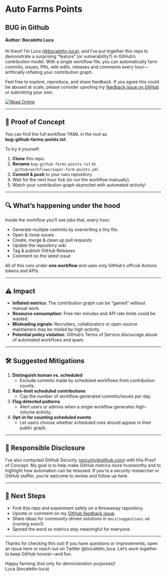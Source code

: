 # Auto Farms Points
## BUG in Github
#### Author: Bocaletto Luca

Hi there! I’m Luca ([@bocaletto-luca](https://github.com/bocaletto-luca)), and I’ve put together this repo to demonstrate a surprising “feature” (or vulnerability?) in GitHub’s contribution model. With a single workflow file, you can automatically farm commits, issues, PRs, wiki edits, releases and comments every hour—artificially inflating your contribution graph.

Feel free to explore, reproduce, and share feedback. If you agree this could be abused at scale, please consider upvoting my [feedback issue on GitHub](https://github.com/github/feedback) or submitting your own.

[![Read Online](https://img.shields.io/badge/Read%20Online-Here-blue?style=flat-square&logo=github)](https://github.com/bocaletto-luca/bug-github-farms-points/index.html)

---

## 📄 Proof of Concept

You can find the full workflow YAML in the root as  
**bug-github-farms-points.txt**  

To try it yourself:

1. **Clone** this repo.  
2. **Rename** `bug-github-farms-points.txt` to  
   `.github/workflows/super-farm-points.yml`  
3. **Commit & push** to your own repository.  
4. Wait for the next hour tick (or run the workflow manually).  
5. Watch your contribution graph skyrocket with automated activity!

---

## 🔍 What’s happening under the hood

Inside the workflow you’ll see jobs that, every hour:

- Generate multiple commits by overwriting a tiny file.
- Open & close issues  
- Create, merge & clean up pull requests  
- Update the repository wiki  
- Tag & publish GitHub Releases  
- Comment on the latest issue  

All of this runs under **one workflow** and uses only GitHub’s official Actions tokens and APIs.

---

## ⚠️ Impact

- **Inflated metrics**: The contribution graph can be “gamed” without manual work.  
- **Resource consumption**: Free-tier minutes and API rate limits could be wasted.  
- **Misleading signals**: Recruiters, collaborators or open-source maintainers may be misled by high activity.  
- **Potential policy violation**: GitHub’s Terms of Service discourage abuse of automated workflows and spam.

---

## 🛠 Suggested Mitigations

1. **Distinguish human vs. scheduled**  
   - Exclude commits made by scheduled workflows from contribution counts.  
2. **Rate-limit scheduled contributions**  
   - Cap the number of workflow‐generated commits/issues per day.  
3. **Flag detected patterns**  
   - Alert users or admins when a single workflow generates high-volume activity.  
4. **Opt-in for counting scheduled events**  
   - Let users choose whether scheduled runs should appear in their public graph.

---

## 🤝 Responsible Disclosure

I’ve also contacted GitHub Security (security@github.com) with this Proof of Concept. My goal is to help make GitHub metrics more trustworthy and to highlight how automation can be misused. If you’re a security researcher or GitHub staffer, you’re welcome to review and follow up here.

---

## 🚀 Next Steps

- Fork this repo and experiment safely on a throwaway repository.  
- Upvote or comment on my [GitHub feedback issue](https://github.com/github/feedback).  
- Share ideas for community-driven solutions in `docs/suggestions.md` (coming soon!).  
- Spread the word so metrics stay meaningful for everyone.

---

Thanks for checking this out! If you have questions or improvements, open an issue here or reach out on Twitter @bocaletto_luca. Let’s work together to keep GitHub honest—and fun.

Happy farming (but only for demonstration purposes)!  
Luca (bocaletto-luca)  
